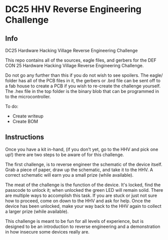# DC25 HHV Reverse Engineering Challenge

## Info
DC25 Hardware Hacking Village Reverse Engineering Challenge

This repo contains all of the sources, eagle files, and gerbers for the DEF CON 25 Hardware Hacking Village Reverse Engineering Challenge.

Do not go any further than this if you do not wish to see spoilers.  The eagle/ folder has all of the PCB files in it, the gerbers or .brd file can be sent off to a fab house to create a PCB if you wish to re-create the challenge yourself.  The .hex file in the top folder is the binary blob that can be programmed in to the microcontroller.

To do:
- Create writeup
- Create BOM


## Instructions

Once you have a kit in-hand, (if you don't yet, go to the HHV and pick one up!) there are two steps to be aware of for this challenge.

The first challenge, is to reverse engineer the schematic of the device itself.  Grab a piece of paper, draw up the schematic, and take it to the HHV.  A correct schematic will earn you a small prize (while available).

The meat of the challenge is the function of the device.  It's locked, find the passcode to unlock it; when unlocked the green LED will remain solid.  There are multiple ways to accomplish this task.  If you are stuck or just not sure how to proceed, come on down to the HHV and ask for help.  Once the device has been unlocked, make your way back to the HHV again to collect a larger prize (while available).

This challenge is meant to be fun for all levels of experience, but is designed to be an introduction to reverse engineering and a demonstration in how insecure some devices really are.
